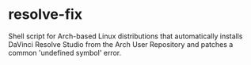 # resolve-fix
Shell script for Arch-based Linux distributions that automatically installs DaVinci Resolve Studio from the Arch User Repository and patches a common 'undefined symbol' error.
